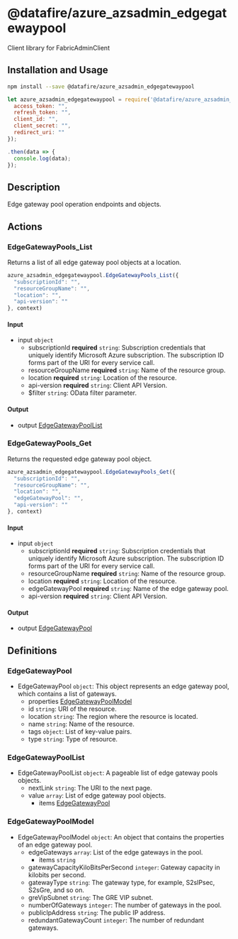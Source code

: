 # @datafire/azure_azsadmin_edgegatewaypool

Client library for FabricAdminClient

## Installation and Usage
```bash
npm install --save @datafire/azure_azsadmin_edgegatewaypool
```
```js
let azure_azsadmin_edgegatewaypool = require('@datafire/azure_azsadmin_edgegatewaypool').create({
  access_token: "",
  refresh_token: "",
  client_id: "",
  client_secret: "",
  redirect_uri: ""
});

.then(data => {
  console.log(data);
});
```

## Description

Edge gateway pool operation endpoints and objects.

## Actions

### EdgeGatewayPools_List
Returns a list of all edge gateway pool objects at a location.


```js
azure_azsadmin_edgegatewaypool.EdgeGatewayPools_List({
  "subscriptionId": "",
  "resourceGroupName": "",
  "location": "",
  "api-version": ""
}, context)
```

#### Input
* input `object`
  * subscriptionId **required** `string`: Subscription credentials that uniquely identify Microsoft Azure subscription. The subscription ID forms part of the URI for every service call.
  * resourceGroupName **required** `string`: Name of the resource group.
  * location **required** `string`: Location of the resource.
  * api-version **required** `string`: Client API Version.
  * $filter `string`: OData filter parameter.

#### Output
* output [EdgeGatewayPoolList](#edgegatewaypoollist)

### EdgeGatewayPools_Get
Returns the requested edge gateway pool object.


```js
azure_azsadmin_edgegatewaypool.EdgeGatewayPools_Get({
  "subscriptionId": "",
  "resourceGroupName": "",
  "location": "",
  "edgeGatewayPool": "",
  "api-version": ""
}, context)
```

#### Input
* input `object`
  * subscriptionId **required** `string`: Subscription credentials that uniquely identify Microsoft Azure subscription. The subscription ID forms part of the URI for every service call.
  * resourceGroupName **required** `string`: Name of the resource group.
  * location **required** `string`: Location of the resource.
  * edgeGatewayPool **required** `string`: Name of the edge gateway pool.
  * api-version **required** `string`: Client API Version.

#### Output
* output [EdgeGatewayPool](#edgegatewaypool)



## Definitions

### EdgeGatewayPool
* EdgeGatewayPool `object`: This object represents an edge gateway pool, which contains a list of gateways.
  * properties [EdgeGatewayPoolModel](#edgegatewaypoolmodel)
  * id `string`: URI of the resource.
  * location `string`: The region where the resource is located.
  * name `string`: Name of the resource.
  * tags `object`: List of key-value pairs.
  * type `string`: Type of resource.

### EdgeGatewayPoolList
* EdgeGatewayPoolList `object`: A pageable list of edge gateway pools objects.
  * nextLink `string`: The URI to the next page.
  * value `array`: List of edge gateway pool objects.
    * items [EdgeGatewayPool](#edgegatewaypool)

### EdgeGatewayPoolModel
* EdgeGatewayPoolModel `object`: An object that contains the properties of an edge gateway pool.
  * edgeGateways `array`: List of the edge gateways in the pool.
    * items `string`
  * gatewayCapacityKiloBitsPerSecond `integer`: Gateway capacity in kilobits per second.
  * gatewayType `string`: The gateway type, for example, S2sIPsec, S2sGre, and so on.
  * greVipSubnet `string`: The GRE VIP subnet.
  * numberOfGateways `integer`: The number of gateways in the pool.
  * publicIpAddress `string`: The public IP address.
  * redundantGatewayCount `integer`: The number of redundant gateways.


